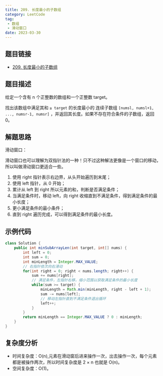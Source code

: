```yaml
---
title: 209. 长度最小的子数组
category: LeetCode
tag:
 - 数组
 - 滑动窗口
date: 2023-03-30
---
```


## 题目链接

- [209. 长度最小的子数组](https://leetcode.cn/problems/minimum-size-subarray-sum/)

## 题目描述 <Badge text="中等" type="warning"/>

给定一个含有 n 个正整数的数组和一个正整数 target。

找出该数组中满足其和 `≥ target` 的长度最小的 连续子数组 `[numsl, numsl+1, ..., numsr-1, numsr]` ，并返回其长度。如果不存在符合条件的子数组，返回 0。

## 解题思路

滑动窗口：

滑动窗口也可以理解为双指针法的一种！只不过这种解法更像是一个窗口的移动，所以叫做滑动窗口更适合一些。

1. 使用 right 指针表示右边界，从头开始遍历到末尾；
2. 使用 left 指针，从 0 开始；
3. 累计从 left 到 right 所以元素的和，判断是否满足条件；
  1. 当满足条件时，移动 left，向 right 收缩直到不满足条件，得到满足条件的最小长度；
  2. 更小满足条件的最小条件；
4. 直到 right 遍历完成，可以得到满足条件的最小长度。

## 示例代码

```java
class Solution {
    public int minSubArrayLen(int target, int[] nums) {
        int left = 0;
        int sum = 0;
        int minLength = Integer.MAX_VALUE;
        // 右指针依次向右滑动
        for(int right = 0; right < nums.length; right++) {
            sum += nums[right];
            // 满足条件，左指针右移，缩小范围以获取满足条件的最小长度
            while(sum >= target) {
                minLength = Math.min(minLength, right - left + 1);
                sum -= nums[left];
                // 移动左指针直到不满足条件退出循环
                left++;
            }
        }
        return minLength == Integer.MAX_VALUE ? 0 : minLength;
    }
}
```

## 复杂度分析

- 时间复杂度：O(n),元素在滑动窗后进来操作一次，出去操作一次，每个元素都是被操作两次，所以时间复杂度是 2 × n 也就是 O(n)。
- 空间复杂度：O(1)。